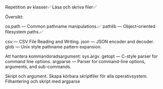 Repetition av klasser✅
Läsa och skriva filer✅

Översikt:

os.path — Common pathname manipulations.✅
pathlib — Object-oriented filesystem paths.✅

csv — CSV File Reading and Writing.
json — JSON encoder and decoder.
glob — Unix style pathname pattern expansion.

Att hantera kommandoradsargument:
sys.argv.
getopt — C-style parser for command line options.
argparse — Parser for command-line options, arguments, and sub-commands.

Skript och argument.
Skapa körbara skriptfiler för alla operativsystem.
Filhantering och skript med argparse
